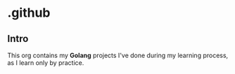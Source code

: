 # .github

## Intro
This org contains my **Golang** projects I've done during my learning process, as I learn only by practice.
